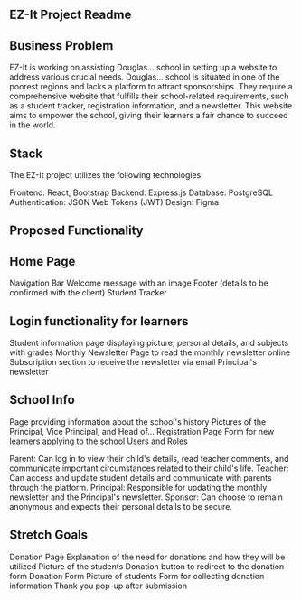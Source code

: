 
## EZ-It Project Readme
## Business Problem
EZ-It is working on assisting Douglas... school in setting up a website to address various crucial needs. Douglas... school is situated in one of the poorest regions and lacks a platform to attract sponsorships. They require a comprehensive website that fulfills their school-related requirements, such as a student tracker, registration information, and a newsletter. This website aims to empower the school, giving their learners a fair chance to succeed in the world.

## Stack
The EZ-It project utilizes the following technologies:

Frontend: React, Bootstrap
Backend: Express.js
Database: PostgreSQL
Authentication: JSON Web Tokens (JWT)
Design: Figma


## Proposed Functionality
## Home Page
Navigation Bar
Welcome message with an image
Footer (details to be confirmed with the client)
Student Tracker

## Login functionality for learners
Student information page displaying picture, personal details, and subjects with grades
Monthly Newsletter
Page to read the monthly newsletter online
Subscription section to receive the newsletter via email
Principal's newsletter

## School Info
Page providing information about the school's history
Pictures of the Principal, Vice Principal, and Head of...
Registration Page
Form for new learners applying to the school
Users and Roles

Parent: Can log in to view their child's details, read teacher comments, and communicate important circumstances related to their child's life.
Teacher: Can access and update student details and communicate with parents through the platform.
Principal: Responsible for updating the monthly newsletter and the Principal's newsletter.
Sponsor: Can choose to remain anonymous and expects their personal details to be secure.

## Stretch Goals
Donation Page
Explanation of the need for donations and how they will be utilized
Picture of the students
Donation button to redirect to the donation form
Donation Form
Picture of students
Form for collecting donation information
Thank you pop-up after submission
